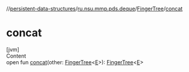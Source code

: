//[persistent-data-structures](../../index.md)/[ru.nsu.mmp.pds.deque](../index.md)/[FingerTree](index.md)/[concat](concat.md)



# concat  
[jvm]  
Content  
open fun [concat](concat.md)(other: [FingerTree](index.md)<[E](index.md)>): [FingerTree](index.md)<[E](index.md)>  



